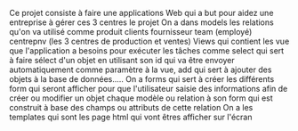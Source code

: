 Ce projet consiste à faire une applications Web qui a but pour aidez une entreprise à gérer ces 3 centres le projet
On a dans models les relations qu'on va utilisé comme produit clients fournisseur team (employé) centrepnv (les 3 centres de production et ventes) 
Views qui contient les vue que l'application a besoins pour exécuter les tâches comme select qui sert à faire sélect d'un objet en utilisant son id
qui va être envoyer automatiquement comme paramètre à la vue, add qui sert à ajouter des objets à la base de données.....
On a forms qui sert à créer les différents form qui seront afficher pour que l'utilisateur saisie des informations afin de créer ou modifier un objet 
chaque modèle ou relation à son form qui est construit à base des champs ou attributs de cette relation
On a les templates qui sont les page html qui vont êtres afficher sur l'écran 
